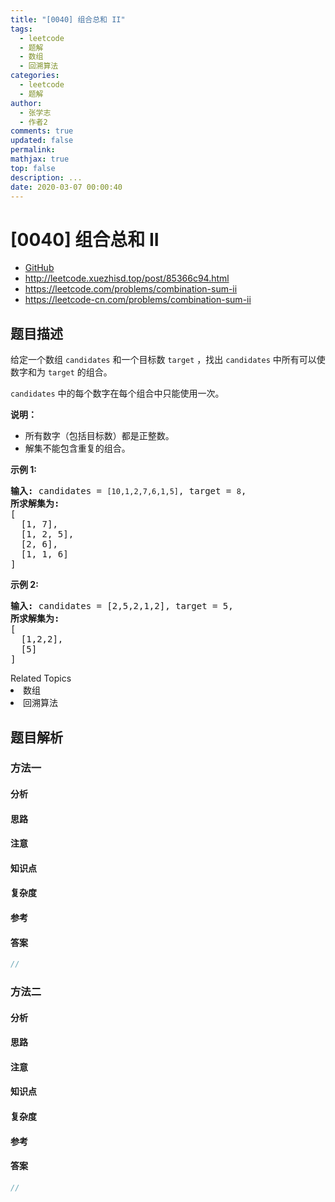 ```yaml
---
title: "[0040] 组合总和 II"
tags:
  - leetcode
  - 题解
  - 数组
  - 回溯算法
categories:
  - leetcode
  - 题解
author:
  - 张学志
  - 作者2
comments: true
updated: false
permalink:
mathjax: true
top: false
description: ...
date: 2020-03-07 00:00:40
---
```



# [0040] 组合总和 II
* [GitHub](https://github.com/algoboy101/LeetCodeCrowdsource/tree/master/_posts/QA/%5B0040%5D%20%E7%BB%84%E5%90%88%E6%80%BB%E5%92%8C%20II.md)
* http://leetcode.xuezhisd.top/post/85366c94.html
* https://leetcode.com/problems/combination-sum-ii
* https://leetcode-cn.com/problems/combination-sum-ii


## 题目描述

<p>给定一个数组&nbsp;<code>candidates</code>&nbsp;和一个目标数&nbsp;<code>target</code>&nbsp;，找出&nbsp;<code>candidates</code>&nbsp;中所有可以使数字和为&nbsp;<code>target</code>&nbsp;的组合。</p>

<p><code>candidates</code>&nbsp;中的每个数字在每个组合中只能使用一次。</p>

<p><strong>说明：</strong></p>

<ul>
	<li>所有数字（包括目标数）都是正整数。</li>
	<li>解集不能包含重复的组合。&nbsp;</li>
</ul>

<p><strong>示例&nbsp;1:</strong></p>

<pre><strong>输入:</strong> candidates =&nbsp;<code>[10,1,2,7,6,1,5]</code>, target =&nbsp;<code>8</code>,
<strong>所求解集为:</strong>
[
  [1, 7],
  [1, 2, 5],
  [2, 6],
  [1, 1, 6]
]
</pre>

<p><strong>示例&nbsp;2:</strong></p>

<pre><strong>输入:</strong> candidates =&nbsp;[2,5,2,1,2], target =&nbsp;5,
<strong>所求解集为:</strong>
[
&nbsp; [1,2,2],
&nbsp; [5]
]</pre>
<div><div>Related Topics</div><div><li>数组</li><li>回溯算法</li></div></div>


## 题目解析


### 方法一

#### 分析

#### 思路

#### 注意

#### 知识点

#### 复杂度

#### 参考

#### 答案

```cpp
//
```


### 方法二

#### 分析

#### 思路

#### 注意

#### 知识点

#### 复杂度

#### 参考

#### 答案

```cpp
//
```


